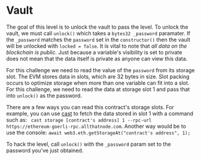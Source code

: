# Vault

The goal of this level is to unlock the vault to pass the level. To unlock the vault, we must call `unlock()` which takes a `bytes32 _password` paramater. If the `_password` matches the `password` set in the `constructor()` then the vault will be unlocked with `locked = false`. It is vital to note that *all data on the blockchain is public.* Just because a variable's visibility is set to private does not mean that the data itself is private as anyone can view this data.

For this challenge we need to read the value of the `password` from its storage slot. The EVM stores data in slots, which are 32 bytes in size. Slot packing occurs to optimize storage when more than one variable can fit into a slot. For this challenge, we need to read the data at storage slot 1 and pass that into `unlock()` as the password.

There are a few ways you can read this contract's storage slots. For example, you can use [cast](https://book.getfoundry.sh/cast/) to fetch the data stored in slot 1 with a command such as: ` cast storage [contract's address] 1 --rpc-url https://ethereum-goerli-rpc.allthatnode.com`. Another way would be to use the console: `await web3.eth.getStorageAt("contract's address", 1);` 

To hack the level, call `unlock()` with the `_password` param set to the password you've just obtained.